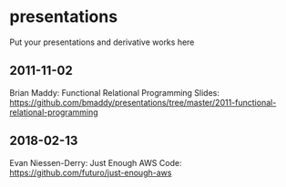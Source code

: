 # presentations
Put your presentations and derivative works here

## 2011-11-02
Brian Maddy: Functional Relational Programming
Slides: https://github.com/bmaddy/presentations/tree/master/2011-functional-relational-programming

## 2018-02-13
Evan Niessen-Derry: Just Enough AWS
Code: https://github.com/futuro/just-enough-aws
